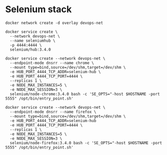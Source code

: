 # Selenium stack
    docker network create -d overlay devops-net

    docker service create \
      --network devops-net \
      --name seleniumhub \
      -p 4444:4444 \
      selenium/hub:3.4.0

    docker service create --network devops-net \
      --endpoint-mode dnsrr --name chrome \
      --mount type=bind,source=/dev/shm,target=/dev/shm \
      -e HUB_PORT_4444_TCP_ADDR=selenium-hub \
      -e HUB_PORT_4444_TCP_PORT=4444 \
      --replicas 1 \
      -e NODE_MAX_INSTANCES=5 \
      -e NODE_MAX_SESSION=3 \
      selenium/node-chrome:3.4.0 bash -c 'SE_OPTS="-host $HOSTNAME -port 5555" /opt/bin/entry_point.sh'

    docker service create --network devops-net \
      --endpoint-mode dnsrr --name firefox \
      --mount type=bind,source=/dev/shm,target=/dev/shm \
      -e HUB_PORT_4444_TCP_ADDR=selenium-hub 
      -e HUB_PORT_4444_TCP_PORT=4444 \
      --replicas 1 \
      -e NODE_MAX_INSTANCES=5 \
      -e NODE_MAX_SESSION=3 \
      selenium/node-firefox:3.4.0 bash -c 'SE_OPTS="-host $HOSTNAME -port 5555" /opt/bin/entry_point.sh'
